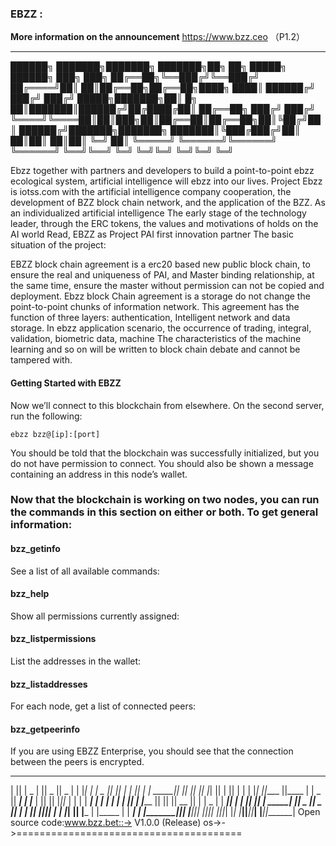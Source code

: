 ### EBZZ :

**More information on the announcement** https://www.bzz.ceo （P1.2）

------------

██████╗ ███████╗███████╗      ███████╗██╗    ██╗ █████╗ ██████╗ ███╗   ███╗
██╔══██╗╚══███╔╝╚══███╔╝      ██╔════╝██║    ██║██╔══██╗██╔══██╗████╗ ████║
██████╔╝  ███╔╝   ███╔╝ █████╗███████╗██║ █╗ ██║███████║██████╔╝██╔████╔██║
██╔══██╗ ███╔╝   ███╔╝  ╚════╝╚════██║██║███╗██║██╔══██║██╔══██╗██║╚██╔╝██║
██████╔╝███████╗███████╗      ███████║╚███╔███╔╝██║  ██║██║  ██║██║ ╚═╝ ██║
╚═════╝ ╚══════╝╚══════╝      ╚══════╝ ╚══╝╚══╝ ╚═╝  ╚═╝╚═╝  ╚═╝╚═╝     ╚═╝


Ebzz together with partners and developers to build a point-to-point ebzz ecological system, artificial intelligence will ebzz into our lives. Project
Ebzz is iotss.com with the artificial intelligence company cooperation, the development of BZZ block chain network, and the application of the BZZ. As an individualized artificial intelligence
The early stage of the technology leader, through the ERC tokens, the values and motivations of holds on the AI world
Read, EBZZ as Project PAI first innovation partner
The basic situation of the project:

EBZZ block chain agreement is a erc20 based new public block chain, to ensure the real and uniqueness of PAI, and
Master binding relationship, at the same time, ensure the master without permission can not be copied and deployment. Ebzz block
Chain agreement is a storage do not change the point-to-point chunks of information network. This agreement has the function of three layers: authentication,
Intelligent network and data storage. In ebzz application scenario, the occurrence of trading, integral, validation, biometric data, machine
The characteristics of the machine learning and so on will be written to block chain debate and cannot be tampered with.

#### Getting Started with EBZZ 

Now we’ll connect to this blockchain from elsewhere. On the second server, run the following:

`ebzz bzz@[ip]:[port]`

You should be told that the blockchain was successfully initialized, but you do not have permission to connect. You should also be shown a message containing an address in this node’s wallet.



### Now that the blockchain is working on two nodes, you can run the commands in this section on either or both. To get general information:

#### bzz_getinfo

See a list of all available commands:

#### bzz_help

Show all permissions currently assigned:

#### bzz_listpermissions

List the addresses in the wallet:

#### bzz_listaddresses

For each node, get a list of connected peers:

#### bzz_getpeerinfo

If you are using EBZZ Enterprise, you should see that the connection between the peers is encrypted.


 _______  _     _  _______  ______    __   __    _______  _______  _______    _______  _______ 
|       || | _ | ||   _   ||    _ |  |  |_|  |  |  _    ||       ||       |  |       ||       |
|  _____|| || || ||  |_|  ||   | ||  |       |  | |_|   ||____   ||____   |  |   _   ||  _____|
| |_____ |       ||       ||   |_||_ |       |  |       | ____|  | ____|  |  |  | |  || |_____ 
|_____  ||       ||       ||    __  ||       |  |  _   | | ______|| ______|  |  |_|  ||_____  |
 _____| ||   _   ||   _   ||   |  | || ||_|| |  | |_|   || |_____ | |_____   |       | _____| |
|_______||__| |__||__| |__||___|  |_||_|   |_|  |_______||_______||_______|  |_______||_______|
Open source code:www.bzz.bet::-> V1.0.0 (Release) os->->=======================================



